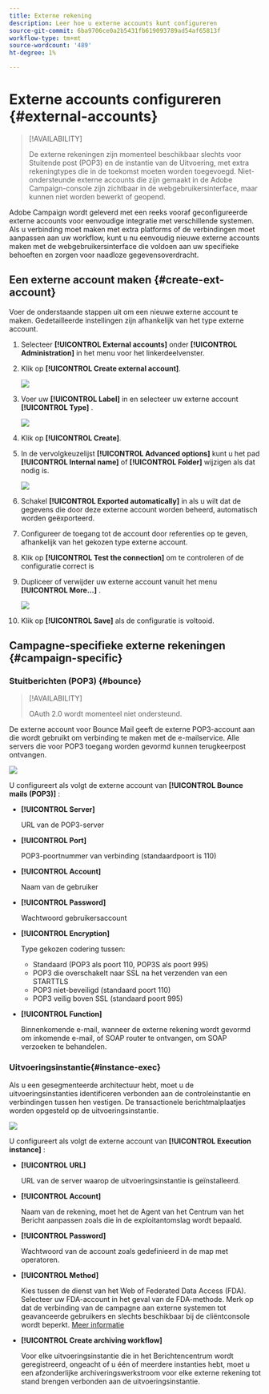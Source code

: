 ```yaml
---
title: Externe rekening
description: Leer hoe u externe accounts kunt configureren
source-git-commit: 6ba9706ce0a2b5431fb619093789ad54af65813f
workflow-type: tm+mt
source-wordcount: '489'
ht-degree: 1%

---
```


# Externe accounts configureren {#external-accounts}

>[!AVAILABILITY]
>
> De externe rekeningen zijn momenteel beschikbaar slechts voor Stuitende post (POP3) en de instantie van de Uitvoering, met extra rekeningtypes die in de toekomst moeten worden toegevoegd.
> Niet-ondersteunde externe accounts die zijn gemaakt in de Adobe Campaign-console zijn zichtbaar in de webgebruikersinterface, maar kunnen niet worden bewerkt of geopend.

Adobe Campaign wordt geleverd met een reeks vooraf geconfigureerde externe accounts voor eenvoudige integratie met verschillende systemen. Als u verbinding moet maken met extra platforms of de verbindingen moet aanpassen aan uw workflow, kunt u nu eenvoudig nieuwe externe accounts maken met de webgebruikersinterface die voldoen aan uw specifieke behoeften en zorgen voor naadloze gegevensoverdracht.

## Een externe account maken {#create-ext-account}

Voer de onderstaande stappen uit om een nieuwe externe account te maken. Gedetailleerde instellingen zijn afhankelijk van het type externe account.

1. Selecteer **[!UICONTROL External accounts]** onder **[!UICONTROL Administration]** in het menu voor het linkerdeelvenster.

1. Klik op **[!UICONTROL Create external account]**.

   ![](assets/external_account_create_1.png)

1. Voer uw **[!UICONTROL Label]** in en selecteer uw externe account **[!UICONTROL Type]** .

   ![](assets/external_account_create_2.png)

1. Klik op **[!UICONTROL Create]**.

1. In de vervolgkeuzelijst **[!UICONTROL Advanced options]** kunt u het pad **[!UICONTROL Internal name]** of **[!UICONTROL Folder]** wijzigen als dat nodig is.

   ![](assets/external_account_create_3.png)

1. Schakel **[!UICONTROL Exported automatically]** in als u wilt dat de gegevens die door deze externe account worden beheerd, automatisch worden geëxporteerd.

1. Configureer de toegang tot de account door referenties op te geven, afhankelijk van het gekozen type externe account.

1. Klik op **[!UICONTROL Test the connection]** om te controleren of de configuratie correct is

1. Dupliceer of verwijder uw externe account vanuit het menu **[!UICONTROL More...]** .

   ![](assets/external_account_create_4.png)

1. Klik op **[!UICONTROL Save]** als de configuratie is voltooid.

## Campagne-specifieke externe rekeningen {#campaign-specific}

### Stuitberichten (POP3) {#bounce}

>[!AVAILABILITY]
>
> OAuth 2.0 wordt momenteel niet ondersteund.

De externe account voor Bounce Mail geeft de externe POP3-account aan die wordt gebruikt om verbinding te maken met de e-mailservice. Alle servers die voor POP3 toegang worden gevormd kunnen terugkeerpost ontvangen.

![](assets/external_account_bounce.png)

U configureert als volgt de externe account van **[!UICONTROL Bounce mails (POP3)]** :

* **[!UICONTROL Server]**

  URL van de POP3-server

* **[!UICONTROL Port]**

  POP3-poortnummer van verbinding (standaardpoort is 110)

* **[!UICONTROL Account]**

  Naam van de gebruiker

* **[!UICONTROL Password]**

  Wachtwoord gebruikersaccount

* **[!UICONTROL Encryption]**

  Type gekozen codering tussen:

   * Standaard (POP3 als poort 110, POP3S als poort 995)
   * POP3 die overschakelt naar SSL na het verzenden van een STARTTLS
   * POP3 niet-beveiligd (standaard poort 110)
   * POP3 veilig boven SSL (standaard poort 995)

* **[!UICONTROL Function]**

  Binnenkomende e-mail, wanneer de externe rekening wordt gevormd om inkomende e-mail, of SOAP router te ontvangen, om SOAP verzoeken te behandelen.

### Uitvoeringsinstantie{#instance-exec}

Als u een gesegmenteerde architectuur hebt, moet u de uitvoeringsinstanties identificeren verbonden aan de controleinstantie en verbindingen tussen hen vestigen. De transactionele berichtmalplaatjes worden opgesteld op de uitvoeringsinstantie.

![](assets/external_account_exec.png)

U configureert als volgt de externe account van **[!UICONTROL Execution instance]** :

* **[!UICONTROL URL]**

  URL van de server waarop de uitvoeringsinstantie is geïnstalleerd.

* **[!UICONTROL Account]**

  Naam van de rekening, moet het de Agent van het Centrum van het Bericht aanpassen zoals die in de exploitantomslag wordt bepaald.

* **[!UICONTROL Password]**

  Wachtwoord van de account zoals gedefinieerd in de map met operatoren.

* **[!UICONTROL Method]**

  Kies tussen de dienst van het Web of Federated Data Access (FDA).
Selecteer uw FDA-account in het geval van de FDA-methode. Merk op dat de verbinding van de campagne aan externe systemen tot geavanceerde gebruikers en slechts beschikbaar bij de cliëntconsole wordt beperkt. [Meer informatie](https://experienceleague.adobe.com/en/docs/campaign/campaign-v8/connect/fda#_blank)

* **[!UICONTROL Create archiving workflow]**

  Voor elke uitvoeringsinstantie die in het Berichtencentrum wordt geregistreerd, ongeacht of u één of meerdere instanties hebt, moet u een afzonderlijke archiveringswerkstroom voor elke externe rekening tot stand brengen verbonden aan de uitvoeringsinstantie.
